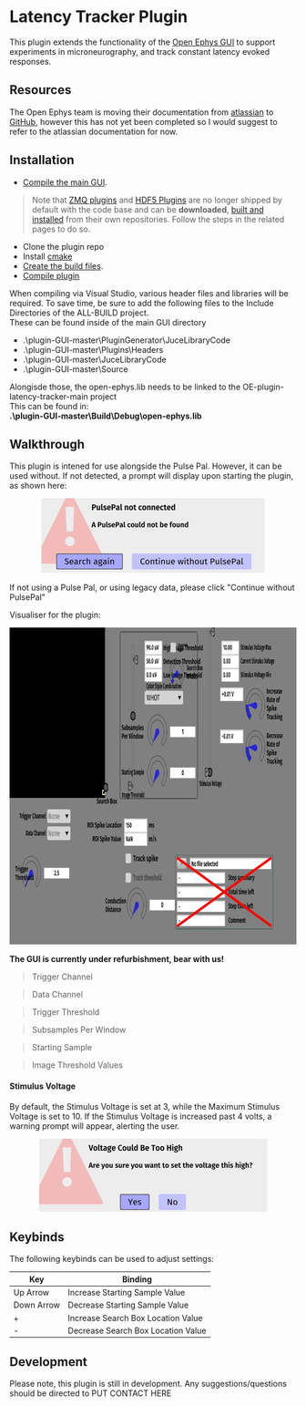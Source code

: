 # Latency Tracker Plugin
This plugin extends the functionality of the [Open Ephys GUI](https://github.com/open-ephys/plugin-GUI) to support experiments in microneurography, and track constant latency evoked responses.

## Resources

The Open Ephys team is moving their documentation from [atlassian](https://open-ephys.atlassian.net/wiki/spaces/OEW/pages/491527/Open+Ephys+GUI) to [GitHub](https://open-ephys.github.io/gui-docs/User-Manual/Installing-the-GUI.html), however this has not yet been completed so I would suggest to refer to the atlassian documentation for now.

## Installation

- [Compile the main GUI](https://open-ephys.atlassian.net/wiki/spaces/OEW/pages/491621/Windows). 

>Note that [ZMQ plugins](https://github.com/open-ephys-plugins/ZMQPlugins) and [HDF5 Plugins](https://github.com/open-ephys-plugins/HDF5Plugins) are no longer shipped by default with the code base and can be **downloaded**, [built and installed](https://open-ephys.atlassian.net/wiki/spaces/OEW/pages/1259110401/Plugin+CMake+Builds) from their own repositories. Follow the steps in the related pages to do so.

- Clone the plugin repo
- Install [cmake](https://cmake.org/download/)
- [Create the build files](https://open-ephys.atlassian.net/wiki/spaces/OEW/pages/1301643269/Creating+Build+files).
- [Compile plugin](https://open-ephys.atlassian.net/wiki/spaces/OEW/pages/1259110401/Plugin+CMake+Builds)

When compiling via Visual Studio, various header files and libraries will be required. To save time, be sure to add the following files to the Include Directories of the ALL-BUILD project.  
These can be found inside of the main GUI directory  

- .\plugin-GUI-master\PluginGenerator\JuceLibraryCode
- .\plugin-GUI-master\Plugins\Headers
- .\plugin-GUI-master\JuceLibraryCode
- .\plugin-GUI-master\Source

Alongisde those, the open-ephys.lib needs to be linked to the OE-plugin-latency-tracker-main project  
This can be found in:   
**.\plugin-GUI-master\Build\Debug\open-ephys.lib**

## Walkthrough

This plugin is intened for use alongside the Pulse Pal. However, it can be used without. If not detected, a prompt will display upon starting the plugin, as shown here:
<p align="center">
    <img src="./Resources/pulsepalwarning.png" alt="ppw.png" title="Pulse Pal Warning">
</p>
If not using a Pulse Pal, or using legacy data, please click "Continue without PulsePal"

Visualiser for the plugin:
<p align="center">
    <img src="./Resources/mainui.png" alt="ui.png" title="UI" width="896" height="556">
</p>

**The GUI is currently under refurbishment, bear with us!**

> Trigger Channel

> Data Channel

> Trigger Threshold

> Subsamples Per Window

> Starting Sample

> Image Threshold Values

>

#### Stimulus Voltage  

By default, the Stimulus Voltage is set at 3, while the Maximum Stimulus Voltage is set to 10. If the Stimulus Voltage is increased past 4 volts, a warning prompt will appear, alerting the user.
<p align="center">
    <img src="./Resources/voltagewarning.png" alt="voltage warning.png" title="Voltage Warning">
</p>


## Keybinds

The following keybinds can be used to adjust settings:

| Key               | Binding                                                                |
|--------------     |------------------------------------------------------------------------|
| Up Arrow          | Increase Starting Sample Value        |
| Down Arrow        | Decrease Starting Sample Value        |
| +                 | Increase Search Box Location Value        |
| -                 | Decrease Search Box Location Value        |

## Development
Please note, this plugin is still in development. Any suggestions/questions should be directed to PUT CONTACT HERE 